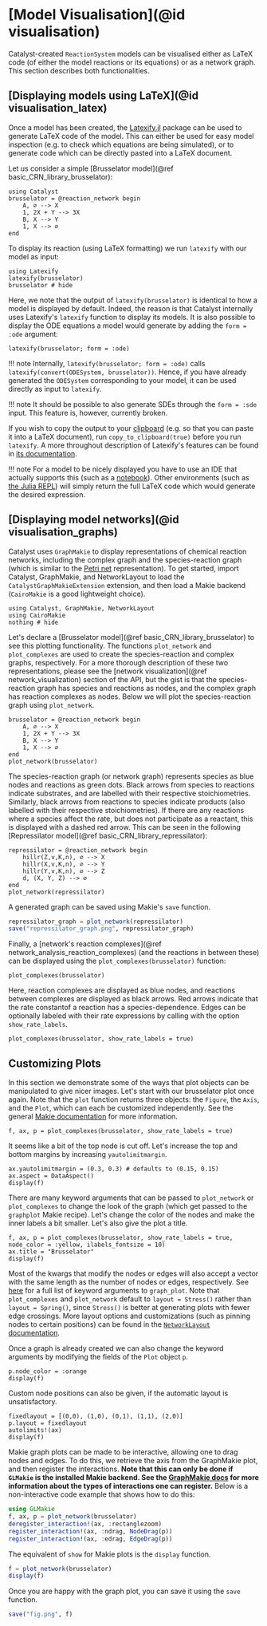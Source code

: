 # [Model Visualisation](@id visualisation)
Catalyst-created `ReactionSystem` models can be visualised either as LaTeX code (of either the model reactions or its equations) or as a network graph. This section describes both functionalities.

## [Displaying models using LaTeX](@id visualisation_latex)
Once a model has been created, the [Latexify.jl](https://github.com/korsbo/Latexify.jl) package can be used to generate LaTeX code of the model. This can either be used for easy model inspection (e.g. to check which equations are being simulated), or to generate code which can be directly pasted into a LaTeX document.

Let us consider a simple [Brusselator model](@ref basic_CRN_library_brusselator):
```@example visualisation_latex
using Catalyst
brusselator = @reaction_network begin
    A, ∅ --> X
    1, 2X + Y --> 3X
    B, X --> Y
    1, X --> ∅
end
```
To display its reaction (using LaTeX formatting) we run `latexify` with our model as input:
```@example visualisation_latex
using Latexify
latexify(brusselator)
brusselator # hide
```
Here, we note that the output of `latexify(brusselator)` is identical to how a model is displayed by default. Indeed, the reason is that Catalyst internally uses Latexify's `latexify` function to display its models. It is also possible to display the ODE equations a model would generate by adding the `form = :ode` argument:
```@example visualisation_latex
latexify(brusselator; form = :ode)
```
!!! note
    Internally, `latexify(brusselator; form = :ode)` calls `latexify(convert(ODESystem, brusselator))`. Hence, if you have already generated the `ODESystem` corresponding to your model, it can be used directly as input to `latexify`.

!!! note 
    It should be possible to also generate SDEs through the `form = :sde` input. This feature is, however, currently broken.

If you wish to copy the output to your [clipboard](https://en.wikipedia.org/wiki/Clipboard_(computing)) (e.g. so that you can paste it into a LaTeX document), run `copy_to_clipboard(true)` before you run `latexify`. A more throughout description of Latexify's features can be found in [its documentation](https://korsbo.github.io/Latexify.jl/stable/).

!!! note
    For a model to be nicely displayed you have to use an IDE that actually supports this (such as a [notebook](https://jupyter.org/)). Other environments (such as [the Julia REPL](https://docs.julialang.org/en/v1/stdlib/REPL/)) will simply return the full LaTeX code which would generate the desired expression. 

## [Displaying model networks](@id visualisation_graphs)
Catalyst uses `GraphMakie` to display representations of chemical reaction networks, including the complex graph and the species-reaction graph (which is similar to the [Petri net](https://en.wikipedia.org/wiki/Petri_net) representation). To get started, import Catalyst, GraphMakie, and NetworkLayout to load the `CatalystGraphMakieExtension` extension, and then load a Makie backend (`CairoMakie` is a good lightweight choice).

```@example visualisation_graphs
using Catalyst, GraphMakie, NetworkLayout
using CairoMakie
nothing # hide
```

Let's declare a [Brusselator model](@ref basic_CRN_library_brusselator) to see this plotting functionality. The functions `plot_network` and `plot_complexes` are used to create the species-reaction and complex graphs, respectively. For a more thorough description of these two representations, please see the [network visualization](@ref network_visualization) section of the API, but the gist is that the species-reaction graph has species and reactions as nodes, and the complex graph has reaction complexes as nodes. Below we will plot the species-reaction graph using `plot_network`. 
```@example visualisation_graphs
brusselator = @reaction_network begin
    A, ∅ --> X
    1, 2X + Y --> 3X
    B, X --> Y
    1, X --> ∅
end
plot_network(brusselator)
```

The species-reaction graph (or network graph) represents species as blue nodes and reactions as green dots. Black arrows from species to reactions indicate substrates, and are labelled with their respective stoichiometries. Similarly, black arrows from reactions to species indicate products (also labelled with their respective stoichiometries). If there are any reactions where a species affect the rate, but does not participate as a reactant, this is displayed with a dashed red arrow. This can be seen in the following [Repressilator model](@ref basic_CRN_library_repressilator):
```@example visualisation_graphs
repressilator = @reaction_network begin
    hillr(Z,v,K,n), ∅ --> X
    hillr(X,v,K,n), ∅ --> Y
    hillr(Y,v,K,n), ∅ --> Z
    d, (X, Y, Z) --> ∅
end
plot_network(repressilator)
```

A generated graph can be saved using Makie's `save` function. 
```julia
repressilator_graph = plot_network(repressilator)
save("repressilator_graph.png", repressilator_graph)
```

Finally, a [network's reaction complexes](@ref network_analysis_reaction_complexes) (and the reactions in between these) can be displayed using the `plot_complexes(brusselator)` function:
```@example visualisation_graphs
plot_complexes(brusselator)
```
Here, reaction complexes are displayed as blue nodes, and reactions between complexes are displayed as black arrows. Red arrows indicate that the rate constantof a reaction has a species-dependence. Edges can be optionally labeled with their rate expressions by calling with the option `show_rate_labels`.
```@example visualisation_graphs
plot_complexes(brusselator, show_rate_labels = true)
```

## Customizing Plots
In this section we demonstrate some of the ways that plot objects can be manipulated to give nicer images. Let's start with our brusselator plot once again. Note that the `plot` function returns three objects: the `Figure`, the `Axis`, and the `Plot`, which can each be customized independently. See the general [Makie documentation](https://docs.makie.org/stable/) for more information.

```@example visualisation_graphs
f, ax, p = plot_complexes(brusselator, show_rate_labels = true)
```

It seems like a bit of the top node is cut off. Let's increase the top and bottom margins by increasing `yautolimitmargin`.
```@example visualisation_graphs
ax.yautolimitmargin = (0.3, 0.3) # defaults to (0.15, 0.15)
ax.aspect = DataAspect()
display(f)
```

There are many keyword arguments that can be passed to `plot_network` or `plot_complexes` to change the look of the graph (which get passed to the `graphplot` Makie recipe). Let's change the color of the nodes and make the inner labels a bit smaller. Let's also give the plot a title. 
```@example visualisation_graphs
f, ax, p = plot_complexes(brusselator, show_rate_labels = true, node_color = :yellow, ilabels_fontsize = 10)
ax.title = "Brusselator"
display(f)
```

Most of the kwargs that modify the nodes or edges will also accept a vector with the same length as the number of nodes or edges, respectively. See [here](https://graph.makie.org/stable/#The-graphplot-Recipe) for a full list of keyword arguments to `graph_plot`. Note that `plot_complexes` and `plot_network` default to `layout = Stress()` rather than `layout = Spring()`, since `Stress()` is better at generating plots with fewer edge crossings. More layout options and customizations (such as pinning nodes to certain positions) can be found in the [`NetworkLayout` documentation](https://juliagraphs.org/NetworkLayout.jl/stable/).

Once a graph is already created we can also change the keyword arguments by modifying the fields of the `Plot` object `p`.
```@example visualisation_graphs
p.node_color = :orange
display(f)
```

Custom node positions can also be given, if the automatic layout is unsatisfactory.
```@example visualisation_graphs
fixedlayout = [(0,0), (1,0), (0,1), (1,1), (2,0)]
p.layout = fixedlayout
autolimits!(ax)
display(f)
```

Makie graph plots can be made to be interactive, allowing one to drag nodes and edges. To do this, we retrieve the axis from the GraphMakie plot, and then register the interactions. **Note that this can only be done if `GLMakie` is the installed Makie backend. See the [GraphMakie docs](https://graph.makie.org/stable/#Predefined-Interactions) for more information about the types of interactions one can register.** Below is a non-interactive code example that shows how to do this:

```julia
using GLMakie
f, ax, p = plot_network(brusselator)
deregister_interaction!(ax, :rectanglezoom)
register_interaction!(ax, :ndrag, NodeDrag(p))
register_interaction!(ax, :edrag, EdgeDrag(p))
```

The equivalent of `show` for Makie plots is the `display` function. 
```julia
f = plot_network(brusselator)
display(f)
```

Once you are happy with the graph plot, you can save it using the `save` function. 
```julia
save("fig.png", f)
```
